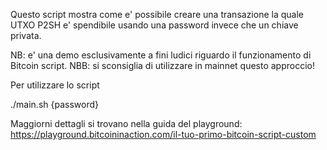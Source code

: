 Questo script mostra come e' possibile creare una transazione la quale UTXO P2SH e' spendibile usando una password invece che un chiave privata.

NB: e' una demo esclusivamente a fini ludici riguardo il funzionamento di Bitcoin script.
NBB: si sconsiglia di utilizzare in mainnet questo approccio!

Per utilizzare lo script

./main.sh {password}

Maggiorni dettagli si trovano nella guida del playground: https://playground.bitcoininaction.com/il-tuo-primo-bitcoin-script-custom
